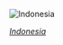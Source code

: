 
![Indonesia](https://www.gstatic.com/prettyearth/assets/full/1541.jpg)

*[Indonesia](https://www.google.com/maps/@-2.01215,114.594499,16z/data=!3m1!1e3)*
